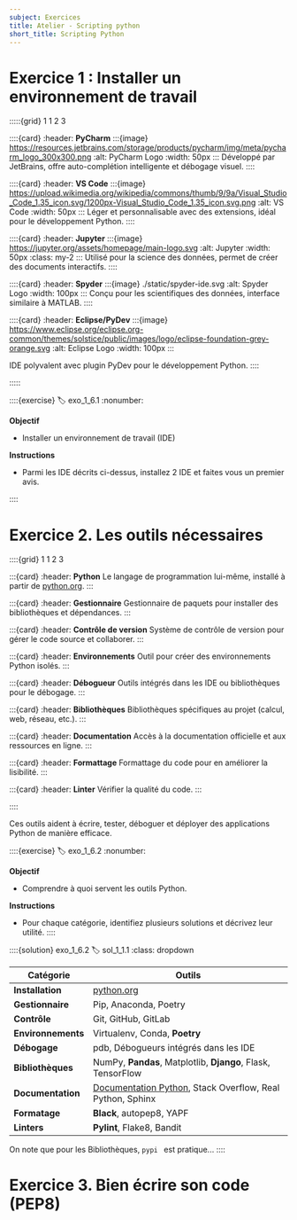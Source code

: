 ```yaml
---
subject: Exercices
title: Atelier - Scripting python
short_title: Scripting Python
---
```


# Exercice 1 : Installer un environnement de travail

:::::{grid} 1 1 2 3

::::{card}
:header: **PyCharm**
:::{image} https://resources.jetbrains.com/storage/products/pycharm/img/meta/pycharm_logo_300x300.png
:alt: PyCharm Logo
:width: 50px
:::
Développé par JetBrains, offre auto-complétion intelligente et débogage visuel.
::::

::::{card}
:header: **VS Code**
:::{image} https://upload.wikimedia.org/wikipedia/commons/thumb/9/9a/Visual_Studio_Code_1.35_icon.svg/1200px-Visual_Studio_Code_1.35_icon.svg.png
:alt: VS Code
:width: 50px
:::
Léger et personnalisable avec des extensions, idéal pour le développement Python.
::::

::::{card}
:header: **Jupyter**
:::{image} https://jupyter.org/assets/homepage/main-logo.svg
:alt: Jupyter
:width: 50px
:class: my-2
:::
Utilisé pour la science des données, permet de créer des documents interactifs.
::::

::::{card}
:header: **Spyder**
:::{image} ./static/spyder-ide.svg
:alt: Spyder Logo
:width: 100px
:::
Conçu pour les scientifiques des données, interface similaire à MATLAB.
::::

::::{card}
:header: **Eclipse/PyDev**
:::{image} https://www.eclipse.org/eclipse.org-common/themes/solstice/public/images/logo/eclipse-foundation-grey-orange.svg
:alt: Eclipse Logo
:width: 100px
:::

IDE polyvalent avec plugin PyDev pour le développement Python.
::::

:::::


::::{exercise}
:label: exo_1_6.1
:nonumber:

**Objectif**
- Installer un environnement de travail (IDE)

**Instructions**
- Parmi les IDE décrits ci-dessus, installez 2 IDE et faites vous un premier avis.

::::

# Exercice 2. Les outils nécessaires

::::{grid} 1 1 2 3

:::{card}
:header: **Python**
Le langage de programmation lui-même, installé à partir de [python.org](https://www.python.org).
:::

:::{card}
:header: **Gestionnaire**
Gestionnaire de paquets pour installer des bibliothèques et dépendances.
:::

:::{card}
:header: **Contrôle de version**
Système de contrôle de version pour gérer le code source et collaborer.
:::

:::{card}
:header: **Environnements**
Outil pour créer des environnements Python isolés.
:::

:::{card}
:header: **Débogueur**
Outils intégrés dans les IDE ou bibliothèques pour le débogage.
:::

:::{card}
:header: **Bibliothèques**
Bibliothèques spécifiques au projet (calcul, web, réseau, etc.).
:::

:::{card}
:header: **Documentation**
Accès à la documentation officielle et aux ressources en ligne.
:::

:::{card}
:header: **Formattage**
Formattage du code pour en améliorer la lisibilité.
:::

:::{card}
:header: **Linter**
Vérifier la qualité du code.
:::

::::

Ces outils aident à écrire, tester, déboguer et déployer des applications Python de manière efficace.

::::{exercise}
:label: exo_1_6.2
:nonumber:

**Objectif**
- Comprendre à quoi servent les outils Python.

**Instructions**
- Pour chaque catégorie, identifiez plusieurs solutions et décrivez leur utilité.
::::

::::{solution} exo_1_6.2
:label: sol_1_1.1
:class: dropdown

| Catégorie         | Outils                                                                                     |
|-------------------|--------------------------------------------------------------------------------------------|
| **Installation**  | [python.org](https://www.python.org)                                                       |
| **Gestionnaire**  | Pip, Anaconda, Poetry                                                                      |
| **Contrôle**      | Git, GitHub, GitLab                                                                        |
| **Environnements**| Virtualenv, Conda, **Poetry**                                                                 |
| **Débogage**      | pdb, Débogueurs intégrés dans les IDE                                                      |
| **Bibliothèques** | NumPy, **Pandas**, Matplotlib, **Django**, Flask, TensorFlow                                      |
| **Documentation** | [Documentation Python](https://docs.python.org/3/), Stack Overflow, Real Python, Sphinx    |
| **Formatage**     | **Black**, autopep8, YAPF                                                                      |
| **Linters**       | **Pylint**, Flake8, Bandit                                                                     |

On note que pour les Bibliothèques, `pypi ` est pratique...
::::

# Exercice 3. Bien écrire son code (PEP8)